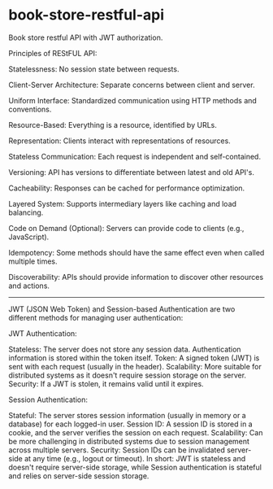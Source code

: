 # book-store-restful-api
Book store restful API with JWT authorization.



Principles of REStFUL API:

Statelessness: 
No session state between requests.

Client-Server Architecture: 
Separate concerns between client and server.

Uniform Interface: 
Standardized communication using HTTP methods and conventions.

Resource-Based: 
Everything is a resource, identified by URLs.

Representation: 
Clients interact with representations of resources.

Stateless Communication: 
Each request is independent and self-contained.

Versioning:
API has versions to differentiate between latest and old API's.

Cacheability: 
Responses can be cached for performance optimization.

Layered System: 
Supports intermediary layers like caching and load balancing.

Code on Demand (Optional):
Servers can provide code to clients (e.g., JavaScript).

Idempotency: Some methods should have the same effect even when called multiple times.

Discoverability: APIs should provide information to discover other resources and actions.


-------------------------------------------------------------------------------------------------------------------


JWT (JSON Web Token) and Session-based Authentication are two different methods for managing user authentication:

JWT Authentication:

Stateless: The server does not store any session data. Authentication information is stored within the token itself.
Token: A signed token (JWT) is sent with each request (usually in the header).
Scalability: More suitable for distributed systems as it doesn't require session storage on the server.
Security: If a JWT is stolen, it remains valid until it expires.


Session Authentication:

Stateful: The server stores session information (usually in memory or a database) for each logged-in user.
Session ID: A session ID is stored in a cookie, and the server verifies the session on each request.
Scalability: Can be more challenging in distributed systems due to session management across multiple servers.
Security: Session IDs can be invalidated server-side at any time (e.g., logout or timeout).
In short: JWT is stateless and doesn't require server-side storage, while Session authentication is stateful and relies on server-side session storage.





